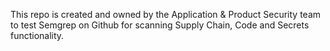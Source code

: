 This repo is created and owned by the Application & Product Security team to test Semgrep on Github for scanning Supply Chain, Code and Secrets functionality. 

